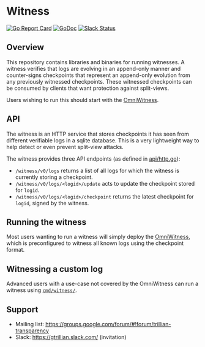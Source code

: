 # Witness

[![Go Report
Card](https://goreportcard.com/badge/github.com/transparency-dev/witness)](https://goreportcard.com/report/github.com/transparency-dev/witness)
[![GoDoc](https://godoc.org/github.com/transparency-dev/witness?status.svg)](https://godoc.org/github.com/transparency-dev/witness)
[![Slack
Status](https://img.shields.io/badge/Slack-Chat-blue.svg)](https://gtrillian.slack.com/)

## Overview

This repository contains libraries and binaries for running witnesses.
A witness verifies that logs are evolving in an append-only manner and counter-signs checkpoints that represent an append-only evolution from any previously witnessed checkpoints.
These witnessed checkpoints can be consumed by clients that want protection against split-views.

Users wishing to run this should start with the [OmniWitness](./cmd/omniwitness/).

## API

The witness is an HTTP service that stores checkpoints it has seen from
different verifiable logs in a sqlite database.  This is a very lightweight way
to help detect or even prevent split-view attacks.

The witness provides three API endpoints (as defined in [api/http.go](api/http.go)):
- `/witness/v0/logs` returns a list of all logs for which the witness is
  currently storing a checkpoint.
- `/witness/v0/logs/<logid>/update` acts to update the checkpoint stored for 
  `logid`.
- `/witness/v0/logs/<logid>/checkpoint` returns the latest checkpoint for
  `logid`, signed by the witness.

## Running the witness

Most users wanting to run a witness will simply deploy the [OmniWitness](cmd/omniwitness),
which is preconfigured to witness all known logs using the checkpoint format.

## Witnessing a custom log

Advanced users with a use-case not covered by the OmniWitness can run a witness using [`cmd/witness/`](./cmd/witness/).

## Support
* Mailing list: https://groups.google.com/forum/#!forum/trillian-transparency
* Slack: https://gtrillian.slack.com/ (invitation)
